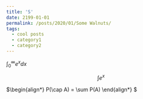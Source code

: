 ```yaml
---
title: 'S'
date: 2199-01-01
permalink: /posts/2020/01/Some Walnuts/
tags:
  - cool posts
  - category1
  - category2
---
```


$\int_0^\infty e^x dx$

$$\int e^x$$

$\begin{align*}
P(\cap A) = \sum P(A)
\end{align*}
$
